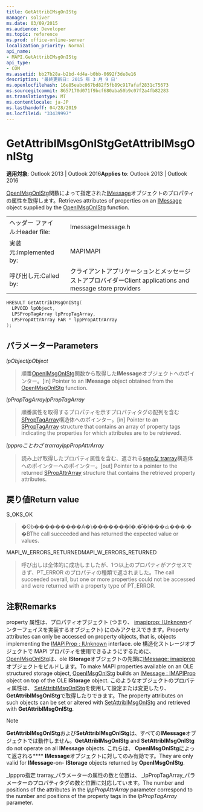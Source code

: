```yaml
---
title: GetAttribIMsgOnIStg
manager: soliver
ms.date: 03/09/2015
ms.audience: Developer
ms.topic: reference
ms.prod: office-online-server
localization_priority: Normal
api_name:
- MAPI.GetAttribIMsgOnIStg
api_type:
- COM
ms.assetid: bb27b28a-b2bd-4d4a-b0bb-0692f3de8e16
description: '最終更新日: 2015 年 3 月 9 日'
ms.openlocfilehash: 16e85eabc067bd82f5fb89c917afaf2831c75673
ms.sourcegitcommit: 8657170d071f9bcf680aba50b9c07f2a4fb82283
ms.translationtype: MT
ms.contentlocale: ja-JP
ms.lasthandoff: 04/28/2019
ms.locfileid: "33439997"
---
```

# <a name="getattribimsgonistg"></a><span data-ttu-id="d183b-103">GetAttribIMsgOnIStg</span><span class="sxs-lookup"><span data-stu-id="d183b-103">GetAttribIMsgOnIStg</span></span>

  
  
<span data-ttu-id="d183b-104">**適用対象**: Outlook 2013 | Outlook 2016</span><span class="sxs-lookup"><span data-stu-id="d183b-104">**Applies to**: Outlook 2013 | Outlook 2016</span></span> 
  
<span data-ttu-id="d183b-105">[OpenIMsgOnIStg](openimsgonistg.md)関数によって指定された[IMessage](imessageimapiprop.md)オブジェクトのプロパティの属性を取得します。</span><span class="sxs-lookup"><span data-stu-id="d183b-105">Retrieves attributes of properties on an [IMessage](imessageimapiprop.md) object supplied by the [OpenIMsgOnIStg](openimsgonistg.md) function.</span></span> 
  
|||
|:-----|:-----|
|<span data-ttu-id="d183b-106">ヘッダー ファイル:</span><span class="sxs-lookup"><span data-stu-id="d183b-106">Header file:</span></span>  <br/> |<span data-ttu-id="d183b-107">Imessage</span><span class="sxs-lookup"><span data-stu-id="d183b-107">Imessage.h</span></span>  <br/> |
|<span data-ttu-id="d183b-108">実装元:</span><span class="sxs-lookup"><span data-stu-id="d183b-108">Implemented by:</span></span>  <br/> |<span data-ttu-id="d183b-109">MAPI</span><span class="sxs-lookup"><span data-stu-id="d183b-109">MAPI</span></span>  <br/> |
|<span data-ttu-id="d183b-110">呼び出し元:</span><span class="sxs-lookup"><span data-stu-id="d183b-110">Called by:</span></span>  <br/> |<span data-ttu-id="d183b-111">クライアントアプリケーションとメッセージストアプロバイダー</span><span class="sxs-lookup"><span data-stu-id="d183b-111">Client applications and message store providers</span></span>  <br/> |
   
```cpp
HRESULT GetAttribIMsgOnIStg(
  LPVOID lpObject,
  LPSPropTagArray lpPropTagArray,
  LPSPropAttrArray FAR * lppPropAttrArray
);
```

## <a name="parameters"></a><span data-ttu-id="d183b-112">パラメーター</span><span class="sxs-lookup"><span data-stu-id="d183b-112">Parameters</span></span>

 <span data-ttu-id="d183b-113">_lpObject_</span><span class="sxs-lookup"><span data-stu-id="d183b-113">_lpObject_</span></span>
  
> <span data-ttu-id="d183b-114">順番[OpenIMsgOnIStg](openimsgonistg.md)関数から取得した**IMessage**オブジェクトへのポインター。</span><span class="sxs-lookup"><span data-stu-id="d183b-114">[in] Pointer to an **IMessage** object obtained from the [OpenIMsgOnIStg](openimsgonistg.md) function.</span></span> 
    
 <span data-ttu-id="d183b-115">_lpPropTagArray_</span><span class="sxs-lookup"><span data-stu-id="d183b-115">_lpPropTagArray_</span></span>
  
> <span data-ttu-id="d183b-116">順番属性を取得するプロパティを示すプロパティタグの配列を含む[SPropTagArray](sproptagarray.md)構造体へのポインター。</span><span class="sxs-lookup"><span data-stu-id="d183b-116">[in] Pointer to an [SPropTagArray](sproptagarray.md) structure that contains an array of property tags indicating the properties for which attributes are to be retrieved.</span></span> 
    
 <span data-ttu-id="d183b-117">_lppproことわざ trarray_</span><span class="sxs-lookup"><span data-stu-id="d183b-117">_lppPropAttrArray_</span></span>
  
> <span data-ttu-id="d183b-118">読み上げ取得したプロパティ属性を含む、返される[sproな trarray](spropattrarray.md)構造体へのポインターへのポインター。</span><span class="sxs-lookup"><span data-stu-id="d183b-118">[out] Pointer to a pointer to the returned [SPropAttrArray](spropattrarray.md) structure that contains the retrieved property attributes.</span></span> 
    
## <a name="return-value"></a><span data-ttu-id="d183b-119">戻り値</span><span class="sxs-lookup"><span data-stu-id="d183b-119">Return value</span></span>

<span data-ttu-id="d183b-120">S_OK</span><span class="sxs-lookup"><span data-stu-id="d183b-120">S_OK</span></span> 
  
> <span data-ttu-id="d183b-121">�ʘb���������A�\�������l�܂��͒l���Ԃ���܂��B</span><span class="sxs-lookup"><span data-stu-id="d183b-121">The call succeeded and has returned the expected value or values.</span></span> 
    
<span data-ttu-id="d183b-122">MAPI_W_ERRORS_RETURNED</span><span class="sxs-lookup"><span data-stu-id="d183b-122">MAPI_W_ERRORS_RETURNED</span></span> 
  
> <span data-ttu-id="d183b-123">呼び出しは全体的に成功しましたが、1つ以上のプロパティがアクセスできず、PT_ERROR のプロパティの種類で返されました。</span><span class="sxs-lookup"><span data-stu-id="d183b-123">The call succeeded overall, but one or more properties could not be accessed and were returned with a property type of PT_ERROR.</span></span>
    
## <a name="remarks"></a><span data-ttu-id="d183b-124">注釈</span><span class="sxs-lookup"><span data-stu-id="d183b-124">Remarks</span></span>

<span data-ttu-id="d183b-125">property 属性は、プロパティオブジェクト (つまり、 [imapiprop: IUnknown](imapipropiunknown.md)インターフェイスを実装するオブジェクト) にのみアクセスできます。</span><span class="sxs-lookup"><span data-stu-id="d183b-125">Property attributes can only be accessed on property objects, that is, objects implementing the [IMAPIProp : IUnknown](imapipropiunknown.md) interface.</span></span> <span data-ttu-id="d183b-126">ole 構造化ストレージオブジェクトで MAPI プロパティを使用できるようにするために、 [OpenIMsgOnIStg](openimsgonistg.md)は、ole **IStorage**オブジェクトの先頭に[IMessage: imapiprop](imessageimapiprop.md)オブジェクトをビルドします。</span><span class="sxs-lookup"><span data-stu-id="d183b-126">To make MAPI properties available on an OLE structured storage object, [OpenIMsgOnIStg](openimsgonistg.md) builds an [IMessage : IMAPIProp](imessageimapiprop.md) object on top of the OLE **IStorage** object.</span></span> <span data-ttu-id="d183b-127">このようなオブジェクトのプロパティ属性は、 [SetAttribIMsgOnIStg](setattribimsgonistg.md)を使用して設定または変更したり、 **GetAttribIMsgOnIStg**で取得したりできます。</span><span class="sxs-lookup"><span data-stu-id="d183b-127">The property attributes on such objects can be set or altered with [SetAttribIMsgOnIStg](setattribimsgonistg.md) and retrieved with **GetAttribIMsgOnIStg**.</span></span> 
  
> [!NOTE]
> <span data-ttu-id="d183b-128">**GetAttribIMsgOnIStg**および**SetAttribIMsgOnIStg**は、すべての**IMessage**オブジェクトでは動作しません。</span><span class="sxs-lookup"><span data-stu-id="d183b-128">**GetAttribIMsgOnIStg** and **SetAttribIMsgOnIStg** do not operate on all **IMessage** objects.</span></span> <span data-ttu-id="d183b-129">これらは、 **OpenIMsgOnIStg**によって返される\*\*\*\* **IMessage**オブジェクトに対してのみ有効です。</span><span class="sxs-lookup"><span data-stu-id="d183b-129">They are only valid for **IMessage**-on- **IStorage** objects returned by **OpenIMsgOnIStg**.</span></span> 
  
<span data-ttu-id="d183b-130">_lpppro指定 trarray_パラメーターの属性の数と位置は、 _lpPropTagArray_パラメーターのプロパティタグの数と位置に対応しています。</span><span class="sxs-lookup"><span data-stu-id="d183b-130">The number and positions of the attributes in the  _lppPropAttrArray_ parameter correspond to the number and positions of the property tags in the  _lpPropTagArray_ parameter.</span></span> 
  

